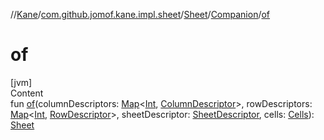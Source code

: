 //[Kane](../../../index.md)/[com.github.jomof.kane.impl.sheet](../../index.md)/[Sheet](../index.md)/[Companion](index.md)/[of](of.md)



# of  
[jvm]  
Content  
fun [of](of.md)(columnDescriptors: [Map](https://kotlinlang.org/api/latest/jvm/stdlib/kotlin.collections/-map/index.html)<[Int](https://kotlinlang.org/api/latest/jvm/stdlib/kotlin/-int/index.html), [ColumnDescriptor](../../-column-descriptor/index.md)>, rowDescriptors: [Map](https://kotlinlang.org/api/latest/jvm/stdlib/kotlin.collections/-map/index.html)<[Int](https://kotlinlang.org/api/latest/jvm/stdlib/kotlin/-int/index.html), [RowDescriptor](../../-row-descriptor/index.md)>, sheetDescriptor: [SheetDescriptor](../../-sheet-descriptor/index.md), cells: [Cells](../../-cells/index.md)): [Sheet](../index.md)  



